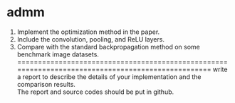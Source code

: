 # admm   
1. Implement the optimization method in the paper.       
2. Include the convolution, pooling, and ReLU layers.      
3. Compare with the standard backpropagation method on some benchmark image datasets.       
==================================================================================================
write a report to describe the details of your implementation and the comparison results.       
The report and source codes should be put in github.
